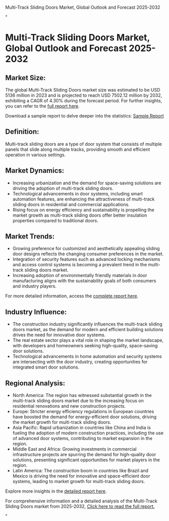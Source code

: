 Multi-Track Sliding Doors Market, Global Outlook and Forecast 2025-2032

"<html>
  <h1>Multi-Track Sliding Doors Market, Global Outlook and Forecast 2025-2032</h1>

  <h2>Market Size:</h2>
  <p>The global Multi-Track Sliding Doors market size was estimated to be USD 5136 million in 2023 and is projected to reach USD 7502.12 million by 2032, exhibiting a CAGR of 4.30% during the forecast period. For further insights, you can refer to the <a href='https://www.statsmarketresearch.com/global-multitrack-sliding-doors-forecast-2025-2032-515-8028501'>full report here</a>.</p>
  <p>Download a sample report to delve deeper into the statistics: <a href='https://www.statsmarketresearch.com/download-free-sample/8028501/global-multitrack-sliding-doors-forecast-2025-2032-515'>Sample Report</a></p>

  <h2>Definition:</h2>
  <p>Multi-track sliding doors are a type of door system that consists of multiple panels that slide along multiple tracks, providing smooth and efficient operation in various settings.</p>

  <h2>Market Dynamics:</h2>
  <ul>
    <li>Increasing urbanization and the demand for space-saving solutions are driving the adoption of multi-track sliding doors.</li>
    <li>Technological advancements in door systems, including smart automation features, are enhancing the attractiveness of multi-track sliding doors in residential and commercial applications.</li>
    <li>Rising focus on energy efficiency and sustainability is propelling the market growth as multi-track sliding doors offer better insulation properties compared to traditional doors.</li>
  </ul>

  <h2>Market Trends:</h2>
  <ul>
    <li>Growing preference for customized and aesthetically appealing sliding door designs reflects the changing consumer preferences in the market.</li>
    <li>Integration of security features such as advanced locking mechanisms and access control systems is becoming a prevalent trend in the multi-track sliding doors market.</li>
    <li>Increasing adoption of environmentally friendly materials in door manufacturing aligns with the sustainability goals of both consumers and industry players.</li>
  </ul>
  <p>For more detailed information, access the <a href='https://www.statsmarketresearch.com/global-multitrack-sliding-doors-forecast-2025-2032-515-8028501'>complete report here</a>.</p>

  <h2>Industry Influence:</h2>
  <ul>
    <li>The construction industry significantly influences the multi-track sliding doors market, as the demand for modern and efficient building solutions drives the need for innovative door systems.</li>
    <li>The real estate sector plays a vital role in shaping the market landscape, with developers and homeowners seeking high-quality, space-saving door solutions.</li>
    <li>Technological advancements in home automation and security systems are intersecting with the door industry, creating opportunities for integrated smart door solutions.</li>
  </ul>

  <h2>Regional Analysis:</h2>
  <ul>
    <li>North America: The region has witnessed substantial growth in the multi-track sliding doors market due to the increasing focus on residential renovations and new construction projects.</li>
    <li>Europe: Stricter energy efficiency regulations in European countries have boosted the demand for energy-efficient door solutions, driving the market growth for multi-track sliding doors.</li>
    <li>Asia Pacific: Rapid urbanization in countries like China and India is fueling the adoption of modern construction practices, including the use of advanced door systems, contributing to market expansion in the region.</li>
    <li>Middle East and Africa: Growing investments in commercial infrastructure projects are spurring the demand for high-quality door solutions, presenting significant opportunities for market players in the region.</li>
    <li>Latin America: The construction boom in countries like Brazil and Mexico is driving the need for innovative and space-efficient door systems, leading to market growth for multi-track sliding doors.</li>
  </ul>
  <p>Explore more insights in the <a href='https://www.statsmarketresearch.com/global-multitrack-sliding-doors-forecast-2025-2032-515-8028501'>detailed report here</a>.</p>

  <p>For comprehensive information and a detailed analysis of the Multi-Track Sliding Doors market from 2025-2032, <a href='https://www.statsmarketresearch.com/global-multitrack-sliding-doors-forecast-2025-2032-515-8028501'>Click here to read the full report.</a></p>
</html>"
